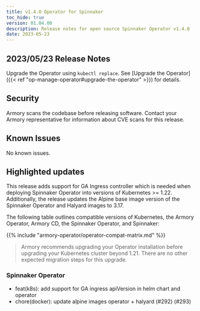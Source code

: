 ```yaml
---
title: v1.4.0 Operator for Spinnaker
toc_hide: true
version: 01.04.00
description: Release notes for open source Spinnaker Operator v1.4.0
date: 2023-05-23
---
```


## 2023/05/23 Release Notes

Upgrade the Operator using `kubectl replace`. See [Upgrade the Operator]({{< ref "op-manage-operator#upgrade-the-operator" >}}) for details.

## Security

Armory scans the codebase before releasing software. Contact your Armory representative for information about CVE scans for this release.

## Known Issues

No known issues.

## Highlighted updates

This release adds support for GA Ingress controller which is needed when deploying Spinnaker Operator into versions of Kubernetes >= 1.22. Additionally, the release updates the Alpine base image version of the Spinnaker Operator and Halyard images to 3.17.

The following table outlines compatible versions of Kubernetes, the Armory Operator, Armory CD, the Spinnaker Operator, and Spinnaker:

{{% include "armory-operator/operator-compat-matrix.md" %}}

>Armory recommends upgrading your Operator installation before upgrading your Kubernetes cluster beyond 1.21. There are no other expected migration steps for this upgrade.


### Spinnaker Operator

* feat(k8s): add support for GA ingress apiVersion in helm chart and operator
* chore(docker): update alpine images operator + halyard (#292) (#293)